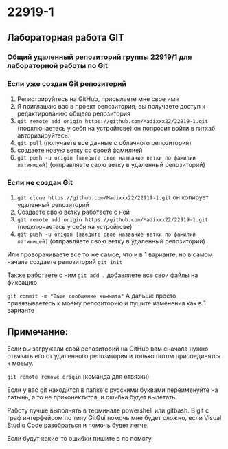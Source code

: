 # 22919-1
## Лабораторная работа GIT
### Общий удаленный репозиторий группы 22919/1 для лабораторной работы по Git

### Если уже создан Git репозиторий
1. Регистрируйтесь на GitHub, присылаете мне свое имя
3. Я приглашаю вас в проект репозитория, вы получаете доступ к редактированию общего репозитория
5. `git remote add origin https://github.com/Madixxx22/22919-1.git` (подключаетесь у себя на устройтсве) он попросит войти в гитхаб, авторизируйтесь.
6. `git pull` (получаете все данные с облачного репозитория)
7. создаете новую ветку со своей фамилией
8. `git push -u origin [введите свое название ветки по фамилии латиницей]` (отправляете свою ветку в удаленный репозиторий)

### Если не создан Git
1. `git clone https://github.com/Madixxx22/22919-1.git` он копирует удаленный репозиторий
2. Создаете свою ветку работаете с ней
3. `git remote add origin https://github.com/Madixxx22/22919-1.git` (подключаетесь у себя на устройтсве)
4. `git push -u origin [введите свое название ветки по фамилии латиницей]` (отправляете свою ветку в удаленный репозиторий)

Или проворачиваете все то же самое, что и в 1 варианте, но в самом начале создаете репозиторий `git init`

Также работаете с ним `git add .` добавляете все свои файлы на фиксацию

`git commit -m "Ваше сообщение коммита"` А дальше просто привязываетесь к моему репозиторию и пушите изменения как в 1 варианте

## Примечание:

Если вы загружали свой репозиторий на GitHub вам сначала нужно отвязать его от удаленного репозитория и только потом присоединятся к моему. 

`git remote remove origin` (команда для отвязки)

Если у вас git находится в папке с русскими буквами переименуйте на латынь, а то не приконектится, и ошибка будет вылетать.

Работу лучше выполнять в терминале powershell или gitbash. В git с граф интерфейсом по типу GitGui помочь мне будет сложно, если Visual Studio Code разобраться и помочь будет легче.

Если будут какие-то ошибки пишите в лс помогу
